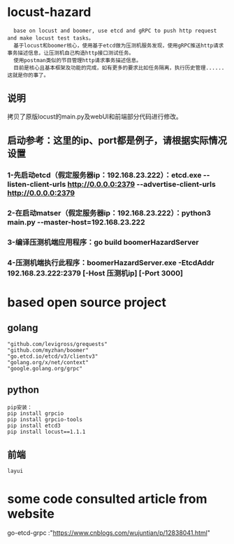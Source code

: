# locust-hazard
      base on locust and boomer, use etcd and gRPC to push http request and make locust test tasks。
      基于locust和boomer核心，使用基于etcd做为压测机服务发现，使用gRPC推送http请求事务描述信息，让压测机自己构造http接口测试任务。
      使用postman类似的节目管理http请求事务描述信息。
      目前是核心且基本框架及功能的完成，如有更多的要求比如任务隔离，执行历史管理......这就是你的事了。

## 说明
拷贝了原版locust的main.py及webUI和前端部分代码进行修改。


## 启动参考：这里的ip、port都是例子，请根据实际情况设置
  ### 1-先启动etcd（假定服务器ip：192.168.23.222）：etcd.exe --listen-client-urls http://0.0.0.0:2379 --advertise-client-urls http://0.0.0.0:2379
  ### 2-在启动matser（假定服务器ip：192.168.23.222）：python3 main.py --master-host=192.168.23.222
  ### 3-编译压测机端应用程序：go build boomerHazardServer
  ### 4-压测机端执行此程序：boomerHazardServer.exe -EtcdAddr 192.168.23.222:2379 [-Host 压测机ip] [-Port 3000]
    
# based open source project
  ## golang
    "github.com/levigross/grequests"
    "github.com/myzhan/boomer"
    "go.etcd.io/etcd/v3/clientv3"
    "golang.org/x/net/context"
    "google.golang.org/grpc"
  ## python
    pip安装：
    pip install grpcio
    pip install grpcio-tools
    pip install etcd3
    pip install locust==1.1.1
  ## 前端
    layui
# some code consulted article  from website
   go-etcd-grpc :"https://www.cnblogs.com/wujuntian/p/12838041.html"

